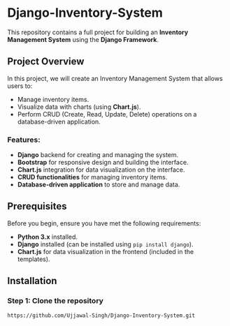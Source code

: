# Django-Inventory-System

This repository contains a full project for building an **Inventory Management System** using the **Django Framework**. 

## Project Overview

In this project, we will create an Inventory Management System that allows users to:
- Manage inventory items.
- Visualize data with charts (using **Chart.js**).
- Perform CRUD (Create, Read, Update, Delete) operations on a database-driven application.

### Features:
- **Django** backend for creating and managing the system.
- **Bootstrap** for responsive design and building the interface.
- **Chart.js** integration for data visualization on the interface.
- **CRUD functionalities** for managing inventory items.
- **Database-driven application** to store and manage data.

## Prerequisites

Before you begin, ensure you have met the following requirements:
- **Python 3.x** installed.
- **Django** installed (can be installed using `pip install django`).
- **Chart.js** for data visualization in the frontend (included in the templates).

## Installation

### Step 1: Clone the repository
```bash
https://github.com/Ujjawal-Singh/Django-Inventory-System.git
